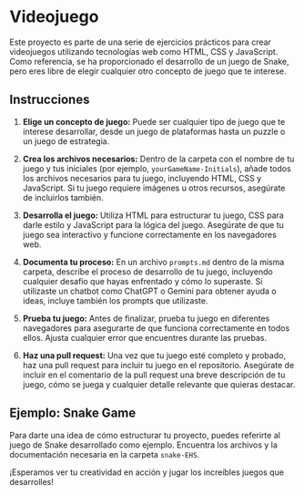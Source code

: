 # Videojuego

Este proyecto es parte de una serie de ejercicios prácticos para crear videojuegos utilizando tecnologías web como HTML, CSS y JavaScript. Como referencia, se ha proporcionado el desarrollo de un juego de Snake, pero eres libre de elegir cualquier otro concepto de juego que te interese.

## Instrucciones

1. **Elige un concepto de juego:** Puede ser cualquier tipo de juego que te interese desarrollar, desde un juego de plataformas hasta un puzzle o un juego de estrategia.

2. **Crea los archivos necesarios:** Dentro de la carpeta con el nombre de tu juego y tus iniciales (por ejemplo, `yourGameName-Initials`), añade todos los archivos necesarios para tu juego, incluyendo HTML, CSS y JavaScript. Si tu juego requiere imágenes u otros recursos, asegúrate de incluirlos también.

3. **Desarrolla el juego:** Utiliza HTML para estructurar tu juego, CSS para darle estilo y JavaScript para la lógica del juego. Asegúrate de que tu juego sea interactivo y funcione correctamente en los navegadores web.

4. **Documenta tu proceso:** En un archivo `prompts.md` dentro de la misma carpeta, describe el proceso de desarrollo de tu juego, incluyendo cualquier desafío que hayas enfrentado y cómo lo superaste. Si utilizaste un chatbot como ChatGPT o Gemini para obtener ayuda o ideas, incluye también los prompts que utilizaste.

5. **Prueba tu juego:** Antes de finalizar, prueba tu juego en diferentes navegadores para asegurarte de que funciona correctamente en todos ellos. Ajusta cualquier error que encuentres durante las pruebas.

6. **Haz una pull request:** Una vez que tu juego esté completo y probado, haz una pull request para incluir tu juego en el repositorio. Asegúrate de incluir en el comentario de la pull request una breve descripción de tu juego, cómo se juega y cualquier detalle relevante que quieras destacar.

## Ejemplo: Snake Game

Para darte una idea de cómo estructurar tu proyecto, puedes referirte al juego de Snake desarrollado como ejemplo. Encuentra los archivos y la documentación necesaria en la carpeta `snake-EHS`.

¡Esperamos ver tu creatividad en acción y jugar los increíbles juegos que desarrolles!